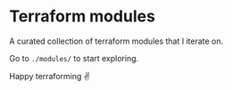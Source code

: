 # Terraform modules

A curated collection of terraform modules that I iterate on.

Go to `./modules/` to start exploring.

Happy terraforming :v:
